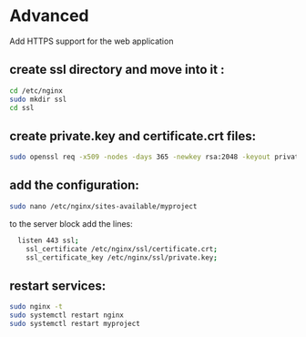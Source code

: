 # Advanced

Add HTTPS support for the web application

## create ssl directory and move into it :

```bash
cd /etc/nginx
sudo mkdir ssl
cd ssl
```

## create private.key and certificate.crt files:

```bash
sudo openssl req -x509 -nodes -days 365 -newkey rsa:2048 -keyout private.key -out certificate.crt
```

## add the configuration:

```bash
sudo nano /etc/nginx/sites-available/myproject
```
to the server block add the lines:
```bash
  listen 443 ssl;
    ssl_certificate /etc/nginx/ssl/certificate.crt;
    ssl_certificate_key /etc/nginx/ssl/private.key;
```

## restart services:
```bash
sudo nginx -t
sudo systemctl restart nginx
sudo systemctl restart myproject
```
